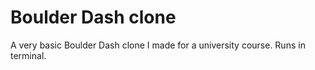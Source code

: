 # Boulder Dash clone
A very basic Boulder Dash clone I made for a university course. Runs in terminal.
